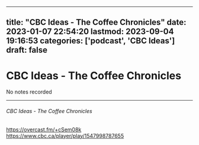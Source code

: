 
---
title: "CBC Ideas - The Coffee Chronicles"
date: 2023-01-07 22:54:20
lastmod: 2023-09-04 19:16:53
categories: ['podcast', 'CBC Ideas']
draft: false
---


# CBC Ideas - The Coffee Chronicles

No notes recorded

- - -
###### CBC Ideas - The Coffee Chronicles

https://overcast.fm/+cSem08k  
https://www.cbc.ca/player/play/1547998787655

<!-- #public #podcast #CBC Ideas# -->

<!-- {BearID:67ADA4F7-E692-42C5-9C53-5D0133E857D3-28016-00002D97C4BD3CAB} -->
